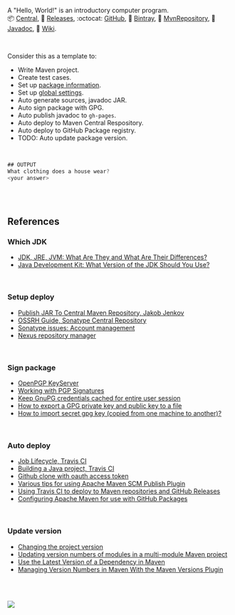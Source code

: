 A "Hello, World!" is an introductory computer program.<br>
:package: [Central](https://search.maven.org/artifact/io.github.javaf/hello-world),
:scroll: [Releases](https://repo1.maven.org/maven2/io/github/javaf/hello-world/),
:octocat: [GitHub](https://github.com/javaf/hello-world/packages/573464),
:frog: [Bintray](https://bintray.com/beta/#/bintray/jcenter/io.github.javaf:hello-world),
:peacock: [MvnRepository](https://mvnrepository.com/artifact/io.github.javaf/hello-world),
:newspaper: [Javadoc](https://javaf.github.io/hello-world/),
:blue_book: [Wiki](https://github.com/javaf/hello-world/wiki).

<br>

Consider this as a template to:
- Write Maven project.
- Create test cases.
- Set up [package information](pom.xml).
- Set up [global settings](global/settings.xml).
- Auto generate sources, javadoc JAR.
- Auto sign package with GPG.
- Auto publish javadoc to `gh-pages`.
- Auto deploy to Maven Central Respository.
- Auto deploy to GitHub Package registry.
- TODO: Auto update package version.

<br>

```java
## OUTPUT
What clothing does a house wear?
<your answer>
```

<br>
<br>


## References

### Which JDK

- [JDK, JRE, JVM: What Are They and What Are Their Differences?](https://www.youtube.com/watch?v=BXFHuaQNnLo)
- [Java Development Kit: What Version of the JDK Should You Use?](https://www.youtube.com/watch?v=HqU0TF4XNbM)

<br>


### Setup deploy

- [Publish JAR To Central Maven Repository, Jakob Jenkov](http://tutorials.jenkov.com/maven/publish-to-central-maven-repository.html)
- [OSSRH Guide, Sonatype Central Repository](https://central.sonatype.org/pages/ossrh-guide.html)
- [Sonatype issues: Account management](https://issues.sonatype.org)
- [Nexus repository manager](https://oss.sonatype.org)

<br>


### Sign package

- [OpenPGP KeyServer](https://keys.openpgp.org)
- [Working with PGP Signatures](https://central.sonatype.org/pages/working-with-pgp-signatures.html)
- [Keep GnuPG credentials cached for entire user session](https://superuser.com/a/624488/305990)
- [How to export a GPG private key and public key to a file](https://unix.stackexchange.com/a/482559/166668)
- [How to import secret gpg key (copied from one machine to another)?](https://unix.stackexchange.com/a/184952/166668)

<br>


### Auto deploy

- [Job Lifecycle, Travis CI](https://docs.travis-ci.com/user/job-lifecycle)
- [Building a Java project, Travis CI](https://docs.travis-ci.com/user/languages/java/)
- [Github clone with oauth access token](https://stackoverflow.com/a/42175489/1413259)
- [Various tips for using Apache Maven SCM Publish Plugin](https://maven.apache.org/plugins/maven-scm-publish-plugin/various-tips.html#Git_branch)
- [Using Travis CI to deploy to Maven repositories and GitHub Releases](https://synyx.de/blog/using-travis-ci-to-deploy-to-maven-repositories-and-github-releases/)
- [Configuring Apache Maven for use with GitHub Packages](https://docs.github.com/en/free-pro-team@latest/packages/guides/configuring-apache-maven-for-use-with-github-packages)

<br>


### Update version

- [Changing the project version](https://www.mojohaus.org/versions-maven-plugin/examples/set.html)
- [Updating version numbers of modules in a multi-module Maven project](https://stackoverflow.com/a/5726599/1413259)
- [Use the Latest Version of a Dependency in Maven](https://www.baeldung.com/maven-dependency-latest-version)
- [Managing Version Numbers in Maven With the Maven Versions Plugin](https://dzone.com/articles/managing-version-numbers-maven)

<br>
<br>

[![](https://img.youtube.com/vi/qNS2jj2w-GI/maxresdefault.jpg)](https://www.youtube.com/watch?v=qNS2jj2w-GI)
